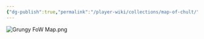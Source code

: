 ```yaml
---
{"dg-publish":true,"permalink":"/player-wiki/collections/map-of-chult/","noteIcon":""}
---
```



![Grungy FoW Map.png](/img/user/Maps/Grungy%20FoW%20Map.png)